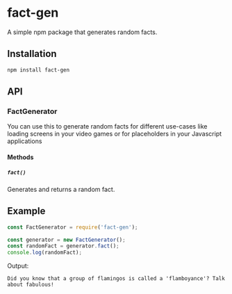 # fact-gen

A simple npm package that generates random facts.

## Installation

```bash
npm install fact-gen
```


## API

### FactGenerator
You can use this to generate random facts for different use-cases like loading screens in your video games or for placeholders in your Javascript applications


#### Methods

##### `fact()`

Generates and returns a random fact.

## Example

```javascript
const FactGenerator = require('fact-gen');

const generator = new FactGenerator();
const randomFact = generator.fact();
console.log(randomFact);
```

Output:
```
Did you know that a group of flamingos is called a 'flamboyance'? Talk about fabulous!
```
